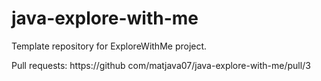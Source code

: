 # java-explore-with-me
Template repository for ExploreWithMe project.

Pull requests: https://github com/matjava07/java-explore-with-me/pull/3
